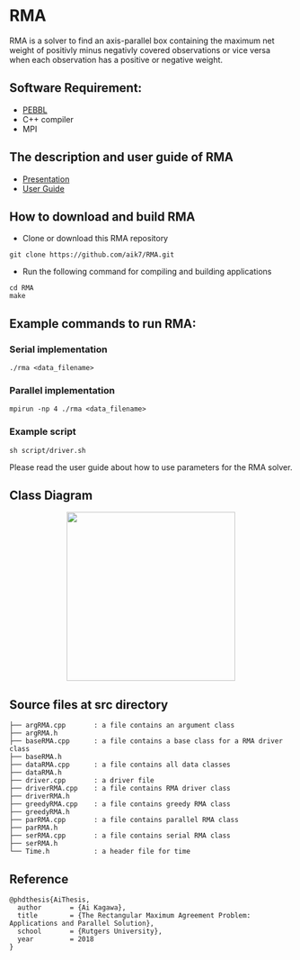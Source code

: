 # RMA

RMA is a solver to find an axis-parallel box containing the maximum net
weight of positivly minus negativly covered observations or vice versa
when each observation has a positive or negative weight.

## Software Requirement:
* [PEBBL](https://github.com/PEBBL/pebbl)
* C++ compiler
* MPI

## The description and user guide of RMA
* [Presentation](https://github.com/aik7/RMA/blob/master/RMA_slides.pdf)
* [User Guide](https://github.com/aik7/RMA/blob/master/RMA_user_guide.pdf)

## How to download and build RMA

* Clone or download this RMA repository
```
git clone https://github.com/aik7/RMA.git
```

* Run the following command for compiling and building applications
```
cd RMA
make
```

## Example commands to run RMA:

### Serial implementation
```
./rma <data_filename>
```

### Parallel implementation
```
mpirun -np 4 ./rma <data_filename>
```

### Example script
```
sh script/driver.sh
```

Please read the user guide about how to use parameters for the RMA solver.


## Class Diagram

<p align="center">

<img src="https://github.com/aik7/RMA/blob/devel/figures/rma_class_struct.png" width="300">

## Source files at src directory
```
├── argRMA.cpp       : a file contains an argument class
├── argRMA.h
├── baseRMA.cpp      : a file contains a base class for a RMA driver class
├── baseRMA.h
├── dataRMA.cpp      : a file contains all data classes
├── dataRMA.h        
├── driver.cpp       : a driver file
├── driverRMA.cpp    : a file contains RMA driver class
├── driverRMA.h      
├── greedyRMA.cpp    : a file contains greedy RMA class
├── greedyRMA.h      
├── parRMA.cpp       : a file contains parallel RMA class
├── parRMA.h   
├── serRMA.cpp       : a file contains serial RMA class
├── serRMA.h
└── Time.h           : a header file for time 
```

## Reference

```
@phdthesis{AiThesis,
  author       = {Ai Kagawa},
  title        = {The Rectangular Maximum Agreement Problem: Applications and Parallel Solution},
  school       = {Rutgers University},
  year         = 2018
}
```
